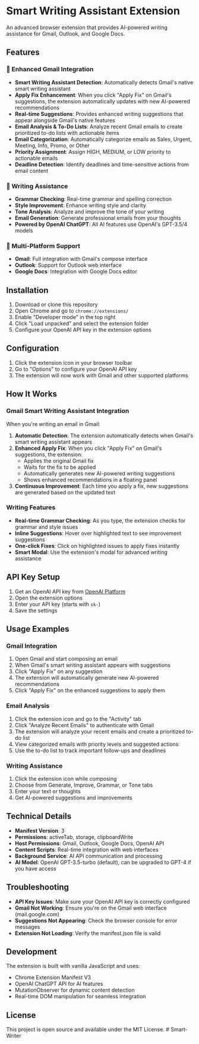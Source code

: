 # Smart Writing Assistant Extension

An advanced browser extension that provides AI-powered writing assistance for Gmail, Outlook, and Google Docs.

## Features

### 🚀 Enhanced Gmail Integration
- **Smart Writing Assistant Detection**: Automatically detects Gmail's native smart writing assistant
- **Apply Fix Enhancement**: When you click "Apply Fix" on Gmail's suggestions, the extension automatically updates with new AI-powered recommendations
- **Real-time Suggestions**: Provides enhanced writing suggestions that appear alongside Gmail's native features
- **Email Analysis & To-Do Lists**: Analyze recent Gmail emails to create prioritized to-do lists with actionable items
- **Email Categorization**: Automatically categorize emails as Sales, Urgent, Meeting, Info, Promo, or Other
- **Priority Assignment**: Assign HIGH, MEDIUM, or LOW priority to actionable emails
- **Deadline Detection**: Identify deadlines and time-sensitive actions from email content

### 📝 Writing Assistance
- **Grammar Checking**: Real-time grammar and spelling correction
- **Style Improvement**: Enhance writing style and clarity
- **Tone Analysis**: Analyze and improve the tone of your writing
- **Email Generation**: Generate professional emails from your thoughts
- **Powered by OpenAI ChatGPT**: All AI features use OpenAI's GPT-3.5/4 models

### 🎯 Multi-Platform Support
- **Gmail**: Full integration with Gmail's compose interface
- **Outlook**: Support for Outlook web interface
- **Google Docs**: Integration with Google Docs editor

## Installation

1. Download or clone this repository
2. Open Chrome and go to `chrome://extensions/`
3. Enable "Developer mode" in the top right
4. Click "Load unpacked" and select the extension folder
5. Configure your OpenAI API key in the extension options

## Configuration

1. Click the extension icon in your browser toolbar
2. Go to "Options" to configure your OpenAI API key
3. The extension will now work with Gmail and other supported platforms

## How It Works

### Gmail Smart Writing Assistant Integration

When you're writing an email in Gmail:

1. **Automatic Detection**: The extension automatically detects when Gmail's smart writing assistant appears
2. **Enhanced Apply Fix**: When you click "Apply Fix" on Gmail's suggestions, the extension:
   - Applies the original Gmail fix
   - Waits for the fix to be applied
   - Automatically generates new AI-powered writing suggestions
   - Shows enhanced recommendations in a floating panel
3. **Continuous Improvement**: Each time you apply a fix, new suggestions are generated based on the updated text

### Writing Features

- **Real-time Grammar Checking**: As you type, the extension checks for grammar and style issues
- **Inline Suggestions**: Hover over highlighted text to see improvement suggestions
- **One-click Fixes**: Click on highlighted issues to apply fixes instantly
- **Smart Modal**: Use the extension's modal for advanced writing assistance

## API Key Setup

1. Get an OpenAI API key from [OpenAI Platform](https://platform.openai.com/account/api-keys)
2. Open the extension options
3. Enter your API key (starts with `sk-`)
4. Save the settings

## Usage Examples

### Gmail Integration
1. Open Gmail and start composing an email
2. When Gmail's smart writing assistant appears with suggestions
3. Click "Apply Fix" on any suggestion
4. The extension will automatically generate new AI-powered recommendations
5. Click "Apply Fix" on the enhanced suggestions to apply them

### Email Analysis
1. Click the extension icon and go to the "Activity" tab
2. Click "Analyze Recent Emails" to authenticate with Gmail
3. The extension will analyze your recent emails and create a prioritized to-do list
4. View categorized emails with priority levels and suggested actions
5. Use the to-do list to track important follow-ups and deadlines

### Writing Assistance
1. Click the extension icon while composing
2. Choose from Generate, Improve, Grammar, or Tone tabs
3. Enter your text or thoughts
4. Get AI-powered suggestions and improvements

## Technical Details

- **Manifest Version**: 3
- **Permissions**: activeTab, storage, clipboardWrite
- **Host Permissions**: Gmail, Outlook, Google Docs, OpenAI API
- **Content Scripts**: Real-time integration with web interfaces
- **Background Service**: AI API communication and processing
- **AI Model**: OpenAI GPT-3.5-turbo (default), can be upgraded to GPT-4 if you have access

## Troubleshooting

- **API Key Issues**: Make sure your OpenAI API key is correctly configured
- **Gmail Not Working**: Ensure you're on the Gmail web interface (mail.google.com)
- **Suggestions Not Appearing**: Check the browser console for error messages
- **Extension Not Loading**: Verify the manifest.json file is valid

## Development

The extension is built with vanilla JavaScript and uses:
- Chrome Extension Manifest V3
- OpenAI ChatGPT API for AI features
- MutationObserver for dynamic content detection
- Real-time DOM manipulation for seamless integration

## License

This project is open source and available under the MIT License. # Smart-Writer
